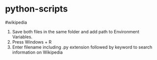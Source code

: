 # python-scripts
#wikipedia 
1) Save both files in the same folder and add path to Environment Variables.
2) Press Windows + R 
3) Enter filename including .py extension followed by keyword to search information on Wikipedia
